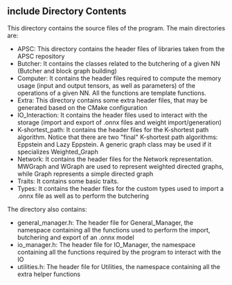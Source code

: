 ## include Directory Contents

This directory contains the source files of the program. The main directories are:

- APSC: This directory contains the header files of libraries taken from the APSC repository
- Butcher: It contains the classes related to the butchering of a given NN (Butcher and block graph building)
- Computer: It contains the header files required to compute the memory usage (input and output tensors, as well as parameters) of the operations of a given NN. All the functions are 
template functions.
- Extra: This directory contains some extra header files, that may be generated based on the CMake configuration
- IO_Interaction: It contains the header files used to interact with the storage (import and export of .onnx files and weight import/generation)
- K-shortest_path: It contains the header files for the K-shortest path algorithm. Notice that there are two "final" K-shortest path algorithms: Eppstein and
Lazy Eppstein. A generic graph class may be used if it specializes Weighted_Graph
- Network: It contains the header files for the Network representation. MWGraph and WGraph are used to represent 
weighted directed graphs, while Graph represents a simple directed graph
- Traits: It contains some basic traits.
- Types: It contains the header files for the custom types used to import a .onnx file as well as to perform the butchering

The directory also contains:

- general_manager.h: The header file for General_Manager, the namespace containing all the functions used to perform 
the import, butchering and export of an .onnx model
- io_manager.h: The header file for IO_Manager, the namespace containing all the functions required by the program 
to interact with the IO
- utilities.h: The header file for Utilities, the namespace containing all the extra helper functions